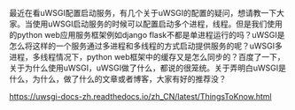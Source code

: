  最近在看uWSGI配置启动服务，有几个关于uWSGI的配置的疑问，想请教一下大家。当使用uWSGI启动服务的时候可以配置启动多个进程，线程。但是我们使用的python web应用服务框架例如django flask不都是单进程运行的吗？uWSGI是怎么将这样的一个服务通过多进程和多线程的方式启动提供服务的呢？uWSGI多进程，多线程情况下，python web框架中的缓存又是怎么同步的？百度了一下，关于为什么使用uWSGI，uWSGI做了什么，都说的很笼统。关于弄明白uWSGI是什么，为什么，做了什么的文章或者博客，大家有好的推荐没？ 

 https://uwsgi-docs-zh.readthedocs.io/zh_CN/latest/ThingsToKnow.html 